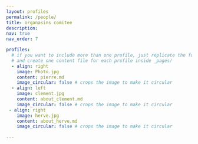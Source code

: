 ```yaml
---
layout: profiles
permalink: /people/
title: organasins comitee
description: 
nav: true
nav_order: 7

profiles:
  # if you want to include more than one profile, just replicate the following block
  # and create one content file for each profile inside _pages/
  - align: right
    image: Photo.jpg
    content: pierre.md
    image_circular: false # crops the image to make it circular
  - align: left
    image: clement.jpg
    content: about_clement.md
    image_circular: false # crops the image to make it circular
 - align: right
    image: herve.jpg
    content: about_herve.md
    image_circular: false # crops the image to make it circular
     
---
```


   


      
